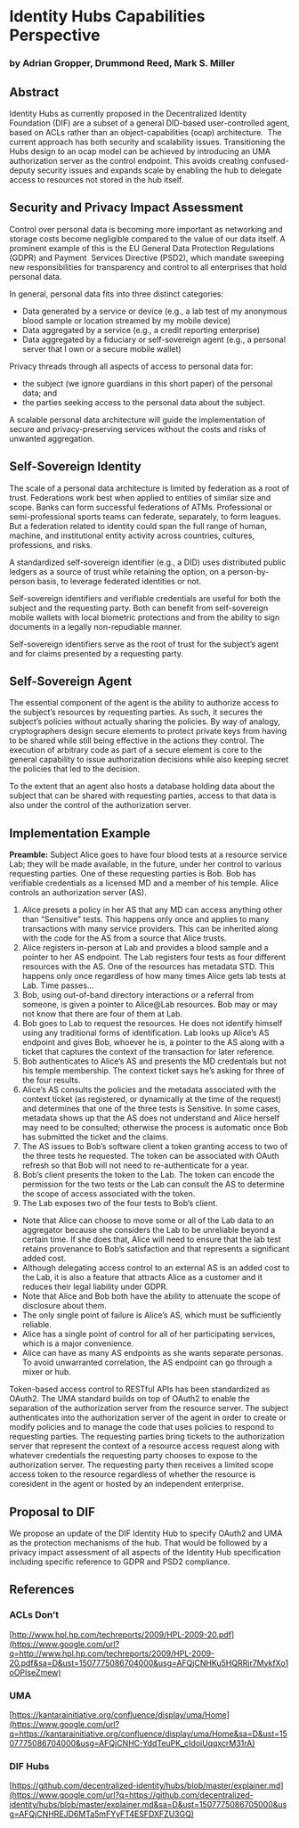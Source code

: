 # Identity Hubs Capabilities Perspective

### by Adrian Gropper, Drummond Reed, Mark S. Miller

## Abstract

Identity Hubs as currently proposed in the Decentralized Identity Foundation (DIF) are a subset
of a general DID-based user-controlled agent, based on ACLs rather than
an object-capabilities (ocap) architecture.  The current approach has
both security and scalability issues. Transitioning the Hubs design to
an ocap model can be achieved by introducing an UMA authorization server
as the control endpoint. This avoids creating confused-deputy security
issues and expands scale by enabling the hub to delegate access to
resources not stored in the hub itself.

## Security and Privacy Impact Assessment

Control over personal data is becoming more important
as networking and storage costs become negligible compared to the value
of our data itself. A prominent example of this is the EU General Data
Protection Regulations (GDPR) and Payment  Services Directive (PSD2),
which mandate sweeping new responsibilities for transparency and control
to all enterprises that hold personal data.



In general, personal data fits into three distinct
categories:

-   Data generated by a service or device (e.g., a lab
    test of my anonymous blood sample or location streamed by my
    mobile device)
-   Data aggregated by a service (e.g., a credit
    reporting enterprise)
-   Data aggregated by a fiduciary or self-sovereign
    agent (e.g., a personal server that I own or a secure
    mobile wallet)

Privacy threads through all aspects of access to
personal data for:

-   the subject (we ignore guardians in this short paper)
    of the personal data; and
-   the parties seeking access to the personal data
    about the subject. 

A scalable personal data architecture will guide the
implementation of secure and privacy-preserving services without the
costs and risks of unwanted aggregation.

## Self-Sovereign Identity

The scale of a personal data architecture is limited by federation
as a root of trust. Federations work best when
applied to entities of similar size and scope. Banks can form successful
federations of ATMs. Professional or semi-professional sports teams can
federate, separately, to form leagues. But a federation related to
identity could span the full range of human, machine, and institutional
entity activity across countries, cultures, professions, and risks.

A standardized self-sovereign identifier (e.g., a DID) uses
distributed public ledgers as a source of trust while retaining the
option, on a person-by-person basis, to leverage federated
identities or not.

Self-sovereign identifiers and verifiable credentials
are useful for both the subject and the requesting party. Both can
benefit from self-sovereign mobile wallets with local biometric
protections and from the ability to sign documents in a legally
non-repudiable manner.

Self-sovereign identifiers serve as the root of trust
for the subject’s agent and for claims presented by a requesting
party.

## Self-Sovereign Agent

The essential component of the agent is the ability to
authorize access to the subject’s resources by requesting parties. As
such, it secures the subject’s policies without actually sharing the
policies. By way of analogy, cryptographers design secure elements to
protect private keys from having to be shared while still being
effective in the actions they control. The execution of arbitrary code
as part of a secure element is core to the general capability to issue
authorization decisions while also keeping secret the policies that led
to the decision.

To the extent that an agent also hosts a database
holding data about the subject that can be shared with requesting
parties, access to that data is also under the control of the
authorization server.

## Implementation Example

**Preamble:** Subject Alice goes to have four blood tests at
a resource service Lab; they will be made available, in the future, under
her control to various requesting parties. One of these requesting
parties is Bob. Bob has verifiable credentials as a licensed MD and a
member of his temple. Alice controls an authorization server
(AS).

1.  Alice presets a policy in her AS that any MD can
    access anything other than “Sensitive” tests. This happens only once
    and applies to many transactions with many service providers. This
    can be inherited along with the code for the AS from a source that
    Alice trusts.
2.  Alice registers in-person at Lab and provides a
    blood sample and a pointer to her AS endpoint. The Lab registers four
    tests as four different resources with the AS. One of the resources has
    metadata STD. This happens only once regardless of how many times
    Alice gets lab tests at Lab. Time passes...
3.  Bob, using out-of-band directory interactions or a
    referral from someone, is given a pointer to Alice@Lab resources.
    Bob may or may not know that there are four of them at Lab.
4.  Bob goes to Lab to request the resources. He does
    not identify himself using any traditional forms of identification.
    Lab looks up Alice’s AS endpoint and gives Bob, whoever he is, a
    pointer to the AS along with a ticket that captures the context of
    the transaction for later reference.
5.  Bob authenticates to Alice’s AS and presents the MD
    credentials but not his temple membership. The context ticket says
    he’s asking for three of the four results.
6.  Alice’s AS consults the policies and the metadata
    associated with the context ticket (as registered, or dynamically at
    the time of the request) and determines that one of the three tests
    is Sensitive. In some cases, metadata shows up that the AS does not
    understand and Alice herself may need to be consulted; otherwise the
    process is automatic once Bob has submitted the ticket and
    the claims.
7.  The AS issues to Bob’s software client a token
    granting access to two of the three tests he requested. The token can be
    associated with OAuth refresh so that Bob will not need to
    re-authenticate for a year.
8.  Bob’s client presents the token to the Lab. The
    token can encode the permission for the two tests or the Lab can
    consult the AS to determine the scope of access associated with
    the token.
9.  The Lab exposes two of the four tests to
    Bob’s client.

-   Note that Alice can choose to move some or all of
    the Lab data to an aggregator because she considers the Lab to be
    unreliable beyond a certain time. If she does that, Alice will need
    to ensure that the lab test retains provenance to Bob’s
    satisfaction and that represents a significant added cost. 
-   Although delegating access control to an external
    AS is an added cost to the Lab, it is also a feature that attracts
    Alice as a customer and it reduces their legal liability
    under GDPR.
-   Note that Alice and Bob both have the ability to
    attenuate the scope of disclosure about them.
-   The only single point of failure is Alice’s AS,
    which must be sufficiently reliable.
-   Alice has a single point of control for all of her
    participating services, which is a major convenience.
-   Alice can have as many AS endpoints as she wants
    separate personas. To avoid unwarranted correlation, the AS endpoint
    can go through a mixer or hub.

Token-based access control to RESTful APIs has been standardized
as OAuth2. The UMA standard builds on top of OAuth2 to enable the
separation of the authorization server from the resource server. The
subject authenticates into the authorization
server of the agent in order to create or modify policies and to manage
the code that uses policies to respond to requesting parties. The
requesting parties bring tickets to the authorization server that
represent the context of a resource access request along with whatever
credentials the requesting party chooses to expose to the authorization
server. The requesting party then receives a limited scope
access token to the resource
regardless of whether the resource is coresident in the agent or hosted
by an independent enterprise.

## Proposal to DIF

We propose an update of the DIF Identity Hub to specify
OAuth2 and UMA as the protection mechanisms of the hub. That would be
followed by a privacy impact assessment of all aspects of the Identity
Hub specification including specific reference to GDPR and PSD2
compliance.

## References

### ACLs Don’t
[http://www.hpl.hp.com/techreports/2009/HPL-2009-20.pdf](https://www.google.com/url?q=http://www.hpl.hp.com/techreports/2009/HPL-2009-20.pdf&sa=D&ust=1507775086704000&usg=AFQjCNHKu5HQRRjr7MykfXo1oOPIseZmew)

### UMA
[https://kantarainitiative.org/confluence/display/uma/Home](https://www.google.com/url?q=https://kantarainitiative.org/confluence/display/uma/Home&sa=D&ust=1507775086704000&usg=AFQjCNHC-YddTeuPK_cIdoiUqqxcrM31rA)

### DIF Hubs

[https://github.com/decentralized-identity/hubs/blob/master/explainer.md](https://www.google.com/url?q=https://github.com/decentralized-identity/hubs/blob/master/explainer.md&sa=D&ust=1507775086705000&usg=AFQjCNHREJD6MTa5mFYyFT4ESFDXFZU3GQ)


